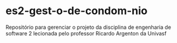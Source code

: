 # es2-gest-o-de-condom-nio
Repositório para gerenciar o projeto da disciplina de engenharia de software 2 lecionada pelo professor Ricardo Argenton da Univasf
